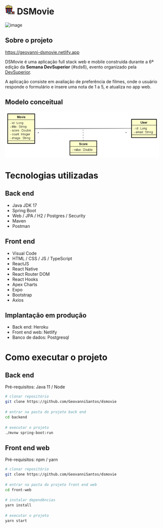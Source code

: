 # ![movie-icon](https://github.com/GeovanniSantos/dsmovie/blob/main/assets/movie.png) DSMovie 

![image](https://github.com/GeovanniSantos/dsmovie/blob/main/assets/animação.gif)

## Sobre o projeto

https://geovanni-dsmovie.netlify.app

DSMovie é uma aplicação full stack web e mobile construída durante a 6ª edição da **Semana DevSuperior** (#sds6), evento organizado pela [DevSuperior](https://devsuperior.com "Site da DevSuperior").

A aplicação consiste em avaliação de preferência de filmes, onde o usuário responde o formulário e insere uma nota de 1 a 5, e atualiza no app web.

## Modelo conceitual
![Modelo Conceitual](https://raw.githubusercontent.com/devsuperior/bds-assets/main/sds/dsmovie-dominio.png)

# Tecnologias utilizadas
## Back end
- Java JDK 17
- Spring Boot
- Web / JPA / H2 / Postgres / Security
- Maven
- Postman
## Front end
- Visual Code
- HTML / CSS / JS / TypeScript
- ReactJS
- React Native
- React Router DOM
- React Hooks 
- Apex Charts
- Expo
- Bootstrap
- Axios
## Implantação em produção
- Back end: Heroku
- Front end web: Netlify
- Banco de dados: Postgresql

# Como executar o projeto

## Back end
Pré-requisitos: Java 11 / Node

```bash
# clonar repositório
git clone https://github.com/GeovanniSantos/dsmovie

# entrar na pasta do projeto back end
cd backend

# executar o projeto
./mvnw spring-boot:run
```

## Front end web
Pré-requisitos: npm / yarn

```bash
# clonar repositório
git clone https://github.com/GeovanniSantos/dsmovie

# entrar na pasta do projeto front end web
cd front-web

# instalar dependências
yarn install

# executar o projeto
yarn start
```
